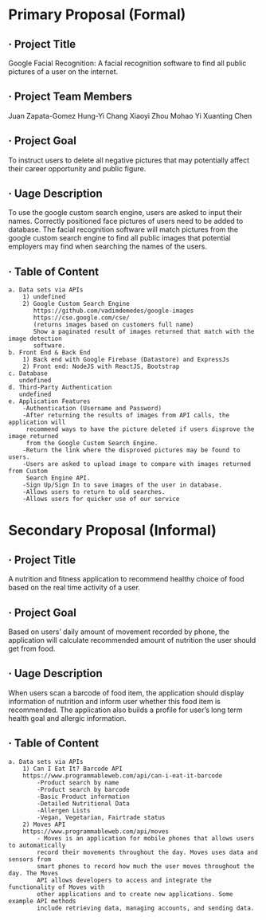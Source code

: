Primary Proposal (Formal)
====
· Project Title
----
  Google Facial Recognition:
  A facial recognition software to find all public pictures of a user on the internet. 

· Project Team Members
----
  Juan Zapata-Gomez
  Hung-Yi Chang
  Xiaoyi Zhou
  Mohao Yi
  Xuanting Chen

· Project Goal
----
  To instruct users to delete all negative pictures that may potentially affect their 
  career opportunity and public figure. 

· Uage Description 
----
  To use the google custom search engine, users are asked to input their names. Correctly 
  positioned face pictures of users need to be added to database. The facial recognition 
  software will match pictures from the google custom search engine to find all public 
  images that potential employers may find when searching the names of the users.

· Table of Content 
----
	a. Data sets via APIs
		1) undefined
		2) Google Custom Search Engine
		   https://github.com/vadimdemedes/google-images
		   https://cse.google.com/cse/ 
		   (returns images based on customers full name)
		   Show a paginated result of images returned that match with the image detection 
		   software.
    b. Front End & Back End
		1) Back end with Google Firebase (Datastore) and ExpressJs
		2) Front end: NodeJS with ReactJS, Bootstrap
    c. Database
       undefined
    d. Third-Party Authentication
       undefined
    e. Application Features
	  	-Authentication (Username and Password)
  		-After returning the results of images from API calls, the application will 
   	 	 recommend ways to have the picture deleted if users disprove the image returned 
   	 	 from the Google Custom Search Engine.
  		-Return the link where the disproved pictures may be found to users.
  		-Users are asked to upload image to compare with images returned from Custom 
  	 	 Search Engine API.
    	-Sign Up/Sign In to save images of the user in database.
  		-Allows users to return to old searches.
  		-Allows users for quicker use of our service



Secondary Proposal (Informal)
====

· Project Title
----
  A nutrition and fitness application to recommend healthy choice of food based on the real time activity of a user.

· Project Goal
----
  Based on users’ daily amount of movement recorded by phone, the application will calculate recommended amount of nutrition the user should get from food. 

· Uage Description 
----
  When users scan a barcode of food item, the application should display information of nutrition and inform user whether this food item is recommended. The application also builds a profile for user’s long term health goal and allergic information.

· Table of Content 
----
	a. Data sets via APIs
		1) Can I Eat It? Barcode API 
		https://www.programmableweb.com/api/can-i-eat-it-barcode 
			-Product search by name
			-Product search by barcode
			-Basic Product information
			-Detailed Nutritional Data
			-Allergen Lists
			-Vegan, Vegetarian, Fairtrade status
		2) Moves API 
		https://www.programmableweb.com/api/moves 
			- Moves is an application for mobile phones that allows users to automatically 
			record their movements throughout the day. Moves uses data and sensors from 
			smart phones to record how much the user moves throughout the day. The Moves 
			API allows developers to access and integrate the functionality of Moves with 
			other applications and to create new applications. Some example API methods 
			include retrieving data, managing accounts, and sending data.
